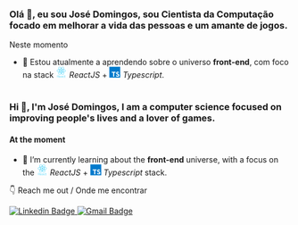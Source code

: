 
### Olá 👋, eu sou José Domingos, sou Cientista da Computação focado em melhorar a vida das pessoas e um amante de jogos.


Neste momento
- 🌱 Estou atualmente a aprendendo sobre o universo **front-end**, com foco na stack <img src="https://raw.githubusercontent.com/devicons/devicon/master/icons/react/react-original-wordmark.svg" alt="react" width="20" height="20"/> *ReactJS* + <img src="https://raw.githubusercontent.com/devicons/devicon/master/icons/typescript/typescript-original.svg" alt="react" width="20" height="20"/> *Typescript*.

#


### Hi 👋, 	I'm José Domingos, I am a computer science focused on improving people's lives and a lover of games. 



#### At the moment
- 🌱 I’m currently learning about the **front-end** universe, with a focus on the <img src="https://raw.githubusercontent.com/devicons/devicon/master/icons/react/react-original-wordmark.svg" alt="react" width="20" height="20"/>  *ReactJS* + <img src="https://raw.githubusercontent.com/devicons/devicon/master/icons/typescript/typescript-original.svg" alt="react" width="20" height="20"/> *Typescript* stack.

👇 Reach me out / Onde me encontrar



[![Linkedin Badge](https://img.shields.io/badge/-LinkedIn-blue?style=flat-square&logo=Linkedin&logoColor=white&link=https://www.linkedin.com/in/jos%C3%A9-domingos-de-lira-j%C3%BAnior-b36635142/)        ](https://www.linkedin.com/in/jos%C3%A9-domingos-de-lira-j%C3%BAnior-b36635142/)
[![Gmail Badge](https://img.shields.io/badge/-Gmail-c14438?style=flat-square&logo=Gmail&logoColor=white&link=mailto:domliraa@gmail.com)](mailto:domliraa@gmail.com)

<!--
**nrdomlira/nrdomlira** is a ✨ _special_ ✨ repository because its `README.md` (this file) appears on your GitHub profile.

Here are some ideas to get you started:

- 🔭 I’m currently working on ...
- 🌱 I’m currently learning ...
- 👯 I’m looking to collaborate on ...
- 🤔 I’m looking for help with ...
- 💬 Ask me about ...
- 📫 How to reach me: ...
- 😄 Pronouns: ...
- ⚡ Fun fact: ...
-->
